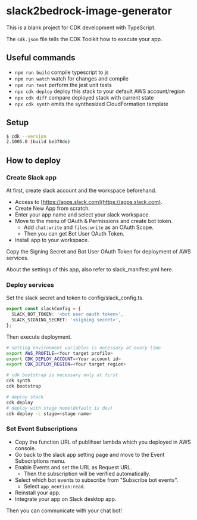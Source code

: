 # slack2bedrock-image-generator

This is a blank project for CDK development with TypeScript.

The `cdk.json` file tells the CDK Toolkit how to execute your app.

## Useful commands

* `npm run build`   compile typescript to js
* `npm run watch`   watch for changes and compile
* `npm run test`    perform the jest unit tests
* `npx cdk deploy`  deploy this stack to your default AWS account/region
* `npx cdk diff`    compare deployed stack with current state
* `npx cdk synth`   emits the synthesized CloudFormation template

## Setup

```bash
$ cdk --version
2.1005.0 (build be378de)
```

## How to deploy

### Create Slack app

At first, create slack account and the workspace beforehand.

* Access to [https://apps.slack.com](https://apps.slack.com).
* Create New App from scratch.
* Enter your app name and select your slack workspace.
* Move to the menu of OAuth & Permissions and create bot token.
  * Add `chat:write` and `files:write` as an OAuth Scope.
  * Then you can get Bot User OAuth Token.
* Install app to your workspace.

Copy the Signing Secret and Bot User OAuth Token for deployment of AWS services.

About the settings of this app, also refer to slack_manifest.yml here.

### Deploy services

Set the slack secret and token to config/slack_config.ts.

```ts
export const slackConfig = {
  SLACK_BOT_TOKEN: '<bot user oauth token>',
  SLACK_SIGNING_SECRET: '<signing secret>',
};
```

Then execute deployment.

```bash
# setting environment variables is necessary at every time
export AWS_PROFILE=<Your target profile>
export CDK_DEPLOY_ACCOUNT=<Your account id>
export CDK_DEPLOY_REGION=<Your target region>

# cdk bootstrap is necessary only at first
cdk synth
cdk bootstrap

# deploy stack
cdk deploy
# deploy with stage name(default is dev)
cdk deploy -c stage=<stage name>
```

### Set Event Subscriptions

* Copy the function URL of publihser lambda which you deployed in AWS console.
* Go back to the slack app setting page and move to the Event Subscriptions menu.
* Enable Events and set the URL as Request URL.
  * Then the subscription will be verified automatically.
* Select which bot events to subscribe from "Subscribe bot events".
  * Select `app_mention:read`.
* Reinstall your app.
* Integrate your app on Slack desktop app.

Then you can communicate with your chat bot!
